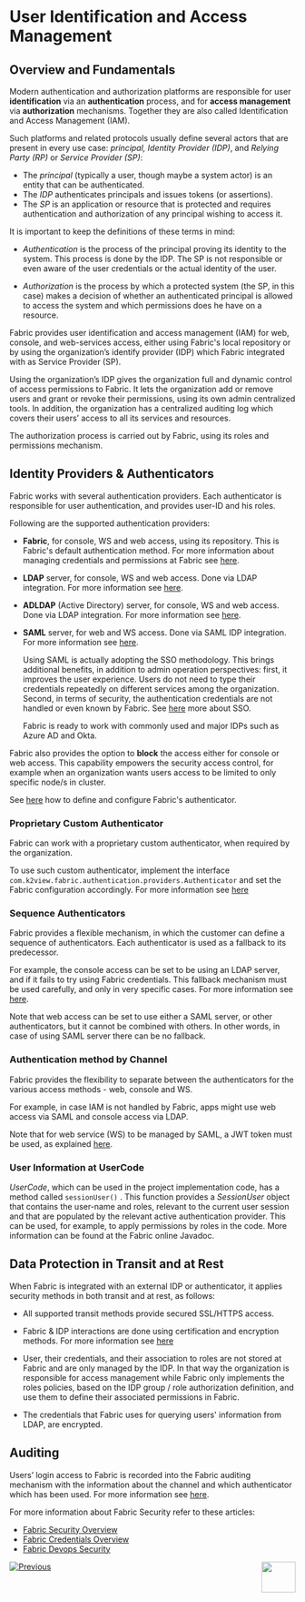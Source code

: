 # User Identification and Access Management

## Overview and Fundamentals 

Modern authentication and authorization platforms are responsible for user **identification** via an **authentication** process, and for **access management** via **authorization** mechanisms. Together they are also called Identification and Access Management (IAM).

Such platforms and related protocols usually define several actors that are present in every use case: *principal, Identity Provider (IDP)*, and *Relying Party (RP)* or *Service Provider (SP)*:

- The *principal* (typically a user, though maybe a system actor) is an entity that can be authenticated.
- The *IDP* authenticates principals and issues tokens (or assertions). 
- The *SP* is an application or resource that is protected and requires authentication and authorization of any principal wishing to access it. 

It is important to keep the definitions of these terms in mind: 

- *Authentication* is the process of the principal proving its identity to the system.  This process is done by the IDP. The SP is not responsible or even aware of the user credentials or the actual identity of the user. 

- *Authorization* is the process by which a protected system (the SP, in this case) makes a decision of whether an authenticated principal is allowed to access the system and which permissions does he have on a resource.



Fabric provides user identification and access management (IAM) for web, console, and web-services access, either using Fabric's local repository or by using the organization’s identify provider (IDP) which Fabric integrated with as Service Provider (SP). 

Using the organization’s IDP gives the organization full and dynamic control of access permissions to Fabric. It lets the organization add or remove users and grant or revoke their permissions, using its own admin centralized tools. In addition, the organization has a centralized auditing log which covers their users’ access to all its services and resources. 

The authorization process is carried out by Fabric, using its roles and permissions mechanism.

## Identity Providers & Authenticators

Fabric works with several authentication providers. Each authenticator is responsible for user authentication, and provides user-ID and his roles.

Following are the supported authentication providers:

- **Fabric**, for console, WS and web access, using its repository. This is Fabric's default authentication method. For more information about managing credentials and permissions at Fabric see [here](/articles/17_fabric_credentials/01_fabric_credentials_overview.md).

- **LDAP** server, for console, WS and web access. Done via LDAP integration. For more information see [here](/articles/26_fabric_security/11_user_IAM_LDAP.md).

- **ADLDAP** (Active Directory) server, for console, WS and web access. Done via LDAP integration. For more information see [here](/articles/26_fabric_security/11_user_IAM_LDAP.md).

- **SAML** server, for web and WS access. Done via SAML IDP integration. For more information see [here](/articles/26_fabric_security/09_user_IAM_SAML_fundamentals_and_terms.md).

  Using SAML is actually adopting the SSO methodology. This brings additional benefits, in addition to admin operation perspectives: first, it improves the user experience. Users do not need to type their credentials repeatedly on different services among the organization. Second, in terms of security, the authentication credentials are not handled or even known by Fabric. See [here](/articles/26_fabric_security/08_user_IAM_SSO_overview.md) more about SSO.

  Fabric is ready to work with commonly used and major IDPs such as Azure AD and Okta. 

Fabric also provides the option to **block** the access either for console or web access. This capability empowers the security access control, for example when an organization wants users access to be limited to only specific node/s in cluster.

See [here](/articles/26_fabric_security/13_user_IAM_configiration.md) how to define and configure Fabric's authenticator. 

### Proprietary Custom Authenticator

Fabric can work with a proprietary custom authenticator, when required by the organization.

To use such custom authenticator, implement the interface `com.k2view.fabric.authentication.providers.Authenticator` and set the Fabric configuration accordingly. For more information see [here](/articles/26_fabric_security/17_user_IAM_custom_authenticator.md)

### Sequence Authenticators

Fabric provides a flexible mechanism, in which the customer can define a sequence of authenticators. Each authenticator is used as a fallback to its predecessor.

For example, the console access can be set to be using an LDAP server, and if it fails to try using Fabric credentials. This fallback mechanism must be used carefully, and only in very specific cases. For more information see [here](/articles/26_fabric_security/13_user_IAM_configiration.md#sequence-authenticators).

Note that web access can be set to use either a SAML server, or other authenticators, but it cannot be combined with others. In other words, in case of using SAML server there can be no fallback.  

### Authentication method by Channel

Fabric provides the flexibility to separate between the authenticators for the various access methods - web, console and WS. 

For example, in case IAM is not handled by Fabric, apps might use web access via SAML and console access via LDAP.  

Note that for web service (WS) to be managed by SAML, a JWT token must be used, as explained [here](/articles/26_fabric_security/05_fabric_webservices_security.md).

### User Information at UserCode 

*UserCode*, which can be used in the project implementation code, has a method called `sessionUser()` . This function provides a *SessionUser* object that contains the user-name and roles, relevant to the current user session and that are populated by the relevant active authentication provider. This can be used, for example, to apply  permissions by roles in the code. More information can be found at the Fabric online Javadoc.



## Data Protection in Transit and at Rest

When Fabric is integrated with an external IDP or authenticator,  it applies security methods in both transit and at rest, as follows:

- All supported transit methods provide secured SSL/HTTPS access.

- Fabric & IDP interactions are done using certification and encryption methods. For more information see [here](/articles/26_fabric_security/09_user_IAM_SAML_fundamentals_and_terms.md)

- User, their credentials, and their association to roles are not stored at Fabric and are only managed by the IDP. In that way the organization is responsible for access management while Fabric only implements the roles policies,  based on the IDP group / role authorization definition, and use them to define their associated permissions in Fabric.

- The credentials that Fabric uses for querying users' information from LDAP, are encrypted. 



## Auditing

Users’ login access to Fabric is recorded into the Fabric auditing mechanism with the information about the channel and which authenticator which has been used. For more information see [here](/articles/26_fabric_security/16_user_IAM_auditing.md).



For more information about Fabric Security refer to these articles:

- [Fabric Security Overview](/articles/26_fabric_security/01_fabric_security_overview.md)
- [Fabric Credentials Overview](/articles/17_fabric_credentials/01_fabric_credentials_overview.md)
- [Fabric Devops Security](/articles/99_fabric_infras/devops/01_fabric_security_overview.md)



[![Previous](/articles/images/Previous.png)](/articles/26_fabric_security/06_data_masking.md)[<img align="right" width="60" height="54" src="/articles/images/Next.png">](/articles/26_fabric_security/08_user_IAM_SSO_overview.md)